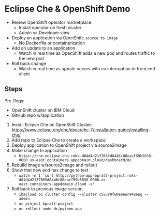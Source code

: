 # Eclipse Che & OpenShift Demo

- Review OpenShift operator marketplace
    - Install operator on fresh cluster
    - Admin vs Developer view
- Deploy an application via OpenShift: `source to image`
    - No Dockerfile or containerization
- Add an update to an application
    - Watch in real time as OpenShift adds a new pod and routes traffic to the new pod
- Roll back change
    - Watch in real time as update occurs with no interruption to front end client


## Steps
Pre-Reqs:
- OpenShift cluster on IBM Cloud
- GitHub repo w/application


1. Install Eclipse Che on OpenShift Cluster: https://www.eclipse.org/che/docs/che-7/installation-guide/installing-che/
2. Add repo to Eclipse Che to create a workspace
2. Deploy application to OpenShift project via source2image
3. Make change to application
    - `https://che-eclipse-che.roks-d84d4d2137685d8446c88eacf59b5038-0000.us-east.containers.appdomain.cloud/dashboard/#/`
4. Rebuild image w/source2image and rollout
5. Show that new pod has change to text
    - `watch -n 1 'curl http://python-app-bpratt-project.roks-d84d4d2137685d8446c88eacf59b5038-0000.us-east.containers.appdomain.cloud -s'`
6. Roll back to previous image version
    - `ibmcloud oc cluster config --cluster c5vur0fw0e9eun9486ng --admin`
    - `oc project bpratt-project`
    - `oc rollout undo dc/python-app`
